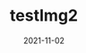 ---
slug: "/images/testimg2"
date: "2021-11-02"
title: "testImg2"
type: "Image post"
img: ../images/test4.png
---